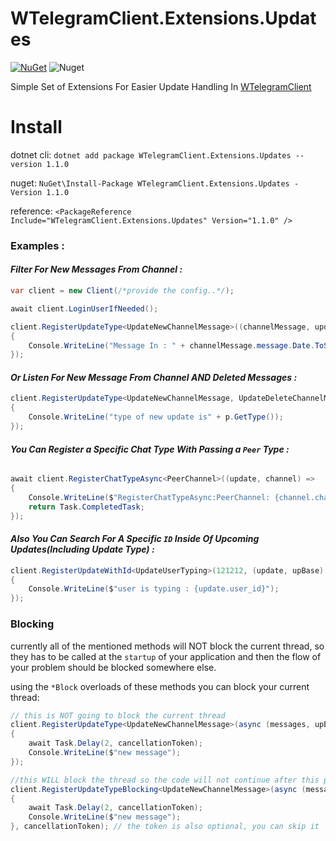 # WTelegramClient.Extensions.Updates

[![NuGet](https://img.shields.io/nuget/v/WTelegramClient.Extensions.Updates)](https://www.nuget.org/packages/WTelegramClient.Extensions.Updates)
![Nuget](https://img.shields.io/nuget/dt/WTelegramClient.Extensions.Updates)


Simple Set of Extensions For Easier Update Handling In [WTelegramClient](https://github.com/wiz0u/WTelegramClient/)


# Install

dotnet cli: `dotnet add package WTelegramClient.Extensions.Updates --version 1.1.0`

nuget: `NuGet\Install-Package WTelegramClient.Extensions.Updates -Version 1.1.0`

reference: `<PackageReference Include="WTelegramClient.Extensions.Updates" Version="1.1.0" />`

### Examples : 

#### <i> Filter For New Messages From Channel : </i>

```csharp
var client = new Client(/*provide the config..*/);

await client.LoginUserIfNeeded();

client.RegisterUpdateType<UpdateNewChannelMessage>((channelMessage, updatesBase) =>
{
    Console.WriteLine("Message In : " + channelMessage.message.Date.ToString("F"));
});
```

#### <i> Or Listen For New Message From Channel <b>AND</b> Deleted Messages : </i>


```csharp
client.RegisterUpdateType<UpdateNewChannelMessage, UpdateDeleteChannelMessages>(update, updatesBase) =>
{
    Console.WriteLine("type of new update is" + p.GetType());
});
```

#### <i> You Can Register a Specific Chat Type With Passing  a `Peer` Type : </i>

```csharp

await client.RegisterChatTypeAsync<PeerChannel>((update, channel) =>
{
    Console.WriteLine($"RegisterChatTypeAsync:PeerChannel: {channel.channel_id} with type : {update.GetType()}");
    return Task.CompletedTask;
});

```
#### <i> Also You Can Search For A Specific `ID` Inside Of Upcoming Updates(Including Update Type) : </i>

```csharp
client.RegisterUpdateWithId<UpdateUserTyping>(121212, (update, upBase) =>
{
    Console.WriteLine($"user is typing : {update.user_id}");
});
```

### Blocking

currently all of the mentioned methods will NOT block the current thread, so they has to be called at the `startup` of your application and then the flow of your problem should be blocked somewhere else.

using the `*Block` overloads of these methods you can block your current thread:

```csharp
// this is NOT going to block the current thread
client.RegisterUpdateType<UpdateNewChannelMessage>(async (messages, upBase) =>
{
    await Task.Delay(2, cancellationToken);
    Console.WriteLine($"new message");
});

//this WILL block the thread so the code will not continue after this point until the cancelation token is requested
client.RegisterUpdateTypeBlocking<UpdateNewChannelMessage>(async (messages, upBase) =>
{
    await Task.Delay(2, cancellationToken);
    Console.WriteLine($"new message");
}, cancellationToken); // the token is also optional, you can skip it
```

